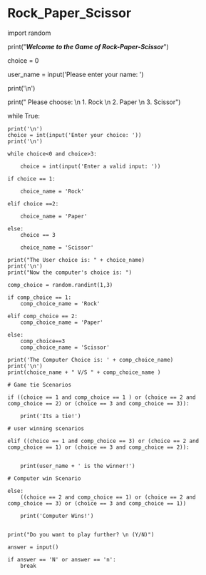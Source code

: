# Rock_Paper_Scissor












import random

print("***Welcome to the Game of Rock-Paper-Scissor***")

choice = 0

user_name = input('Please enter your name:  ')

print('\n')

print(" Please choose: \n 1. Rock \n 2. Paper \n 3. Scissor")

while True:
    
    print('\n')
    choice = int(input('Enter your choice: '))
    print('\n')
    
    while choice<0 and choice>3:
        
        choice = int(input('Enter a valid input: '))
        
    if choice == 1:
        
        choice_name = 'Rock'
        
    elif choice ==2:
        
        choice_name = 'Paper'
        
    else: 
        choice == 3
        
        choice_name = 'Scissor'
        
    print("The User choice is: " + choice_name)
    print('\n')
    print("Now the computer's choice is: ")
    
    comp_choice = random.randint(1,3)
    
    if comp_choice == 1:
        comp_choice_name = 'Rock'
        
    elif comp_choice == 2:
        comp_choice_name = 'Paper'
        
    else:
        comp_choice==3
        comp_choice_name = 'Scissor'
        
    print('The Computer Choice is: ' + comp_choice_name)
    print('\n')
    print(choice_name + " V/S " + comp_choice_name )
    
    # Game tie Scenarios
    
    if ((choice == 1 and comp_choice == 1 ) or (choice == 2 and comp_choice == 2) or (choice == 3 and comp_choice == 3)):
        
        print('Its a tie!')
        
    # user winning scenarios
        
    elif ((choice == 1 and comp_choice == 3) or (choice == 2 and comp_choice == 1) or (choice == 3 and comp_choice == 2)):
    
        
        print(user_name + ' is the winner!')
        
    # Computer win Scenario
        
    else:
        ((choice == 2 and comp_choice == 1) or (choice == 2 and comp_choice == 3) or (choice == 3 and comp_choice == 1))
        
        print('Computer Wins!')
        
        
    print("Do you want to play further? \n (Y/N)")
    
    answer = input()
    
    if answer == 'N' or answer == 'n':
        break
        
        
  
    
        
        

